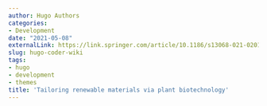 ```yaml
---
author: Hugo Authors
categories:
- Development
date: "2021-05-08"
externalLink: https://link.springer.com/article/10.1186/s13068-021-02010-z
slug: hugo-coder-wiki
tags:
- hugo
- development
- themes
title: 'Tailoring renewable materials via plant biotechnology'
---
```




